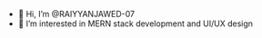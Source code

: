 - 👋 Hi, I’m @RAIYYANJAWED-07
- 👀 I’m interested in MERN stack development and UI/UX design

<!---
RAIYYANJAWED-07/RAIYYANJAWED-07 is a ✨ special ✨ repository because its `README.md` (this file) appears on your GitHub profile.
You can click the Preview link to take a look at your
